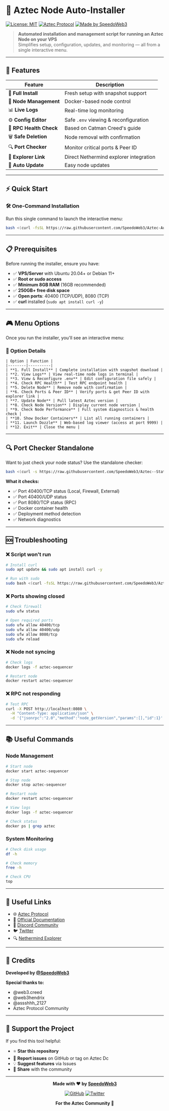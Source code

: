 # 🚀 Aztec Node Auto-Installer

[![License: MIT](https://img.shields.io/badge/License-MIT-yellow.svg)](https://opensource.org/licenses/MIT)
[![Aztec Protocol](https://img.shields.io/badge/Aztec-Protocol-blue)](https://aztec.network)
[![Made by SpeedoWeb3](https://img.shields.io/badge/Made%20by-SpeedoWeb3-cyan)](https://github.com/SpeedoWeb3)

> **Automated installation and management script for running an Aztec Node on your VPS**  
> Simplifies setup, configuration, updates, and monitoring — all from a single interactive menu.

---

## 📌 Features

| Feature | Description |
|---------|-------------|
| 🎯 **Full Install** | Fresh setup with snapshot support |
| 🐳 **Node Management** | Docker-based node control |
| 📊 **Live Logs** | Real-time log monitoring |
| ⚙️ **Config Editor** | Safe `.env` viewing & reconfiguration |
| 🏥 **RPC Health Check** | Based on Catman Creed's guide |
| 🗑️ **Safe Deletion** | Node removal with confirmation |
| 🔍 **Port Checker** | Monitor critical ports & Peer ID |
| 🔗 **Explorer Link** | Direct Nethermind explorer integration |
| 🔄 **Auto Update** | Easy node updates |

---

## ⚡ Quick Start

### 🛠️ One-Command Installation

Run this single command to launch the interactive menu:

```bash
bash <(curl -fsSL https://raw.githubusercontent.com/SpeedoWeb3/Aztec-Auto-installation-guide-by-SpeedoWeb3/main/aztec-node-installer.sh)
```

---

## 📋 Prerequisites

Before running the installer, ensure you have:

- ✅ **VPS/Server** with Ubuntu 20.04+ or Debian 11+
- ✅ **Root or sudo access**
- ✅ **Minimum 8GB RAM** (16GB recommended)
- ✅ **250GB+ free disk space**
- ✅ **Open ports**: 40400 (TCP/UDP), 8080 (TCP)
- ✅ **curl** installed (`sudo apt install curl -y`)

---

## 🎮 Menu Options

Once you run the installer, you'll see an interactive menu:



### 🔹 Option Details
```
| Option | Function |
|--------|----------|
| **1. Full Install** | Complete installation with snapshot download |
| **2. View Logs** | View real-time node logs in terminal |
| **3. View & Reconfigure .env** | Edit configuration file safely |
| **4. Check RPC Health** | Test RPC endpoint health |
| **5. Delete Node** | Remove node with confirmation |
| **6. Check Ports & Peer ID** | Verify ports & get Peer ID with explorer link |
| **7. Update Node** | Pull latest Aztec version |
| **8. Check Node Version** | Display current node version |
| **9. Check Node Performance** | Full system diagnostics & health check |
| **10. Show Docker Containers** | List all running containers |
| **11. Launch Dozzle** | Web-based log viewer (access at port 9999) |
| **12. Exit** | Close the menu |
```
---


## 🔍 Port Checker Standalone

Want to just check your node status? Use the standalone checker:

```bash
bash <(curl -s https://raw.githubusercontent.com/SpeedoWeb3/Aztec--Status--Checker/refs/heads/main/Performance)
```

**What it checks:**
- ✅ Port 40400/TCP status (Local, Firewall, External)
- ✅ Port 40400/UDP status
- ✅ Port 8080/TCP status (RPC)
- ✅ Docker container health
- ✅ Deployment method detection
- ✅ Network diagnostics

---

## 🆘 Troubleshooting

### ❌ Script won't run
```bash
# Install curl
sudo apt update && sudo apt install curl -y

# Run with sudo
sudo bash <(curl -fsSL https://raw.githubusercontent.com/SpeedoWeb3/Aztec-Auto-installation-guide-by-SpeedoWeb3/main/aztec-node-installer.sh)
```

### ❌ Ports showing closed
```bash
# Check firewall
sudo ufw status

# Open required ports
sudo ufw allow 40400/tcp
sudo ufw allow 40400/udp
sudo ufw allow 8080/tcp
sudo ufw reload
```

### ❌ Node not syncing
```bash
# Check logs
docker logs -f aztec-sequencer

# Restart node
docker restart aztec-sequencer
```

### ❌ RPC not responding
```bash
# Test RPC
curl -X POST http://localhost:8080 \
  -H "Content-Type: application/json" \
  -d '{"jsonrpc":"2.0","method":"node_getVersion","params":[],"id":1}'
```

---

## 📚 Useful Commands

### Node Management
```bash
# Start node
docker start aztec-sequencer

# Stop node
docker stop aztec-sequencer

# Restart node
docker restart aztec-sequencer

# View logs
docker logs -f aztec-sequencer

# Check status
docker ps | grep aztec
```

### System Monitoring
```bash
# Check disk usage
df -h

# Check memory
free -h

# Check CPU
top
```

---

## 🔗 Useful Links

- 🌐 [Aztec Protocol](https://aztec.network)
- 📖 [Official Documentation](https://docs.aztec.network)
- 💬 [Discord Community](https://discord.gg/aztec)
- 🐦 [Twitter](https://twitter.com/aztecnetwork)
- 🔍 [Nethermind Explorer](https://explorer.aztec.network)

---

## 🙌 Credits

**Developed by [@SpeedoWeb3](https://github.com/SpeedoWeb3)**

**Special thanks to:**
- @web3.creed
- @web3hendrix
- @assshhh_2127
- Aztec Protocol Community
---

## 🌟 Support the Project

If you find this tool helpful:

- ⭐ **Star this repository**
- 🐛 **Report issues** on GitHub or tag on Aztec Dc
- 💡 **Suggest features** via Issues
- 🔄 **Share** with the community


---

<div align="center">

**Made with ❤️ by [SpeedoWeb3](https://github.com/SpeedoWeb3)**

[![GitHub](https://img.shields.io/badge/GitHub-SpeedoWeb3-black?logo=github)](https://github.com/SpeedoWeb3)
[![Twitter](https://img.shields.io/badge/Twitter-@SpeedoWeb3-blue?logo=twitter)](https://twitter.com/SpeedoWeb3)

**For the Aztec Community 🚀**

</div>

